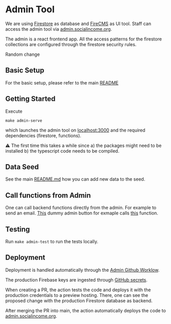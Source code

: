 # Admin Tool

We are using [Firestore](https://firebase.google.com/docs/firestore) as
database and [FireCMS](https://firecms.co/) as UI tool. Staff can access
the admin tool via
[admin.socialincome.org](https://admin.socialincome.org).

The admin is a react frontend app. All the access patterns for the
firestore collections are configured through the firestore security
rules.

Random change

## Basic Setup

For the basic setup, please refer to the main [README](../README.md)

## Getting Started

Execute

```
make admin-serve
```

which launches the admin tool on [localhost:3000](localhost:3000) and
the required dependencies (firestore, functions).

⚠️ The first time this takes a while since a) the packages might need to
be installed b) the typescript code needs to be compiled.

## Data Seed

See the main [README.md](../README.md) how you can add new data to the
seed.

## Call functions from Admin

One can call backend functions directly from the admin. For example to
send an email.
[This](https://github.com/socialincome-san/public/blob/5eee5a7610e3402f47f6ff94bd810ee5713eb078/admin/src/CallDummyFunctionButton.tsx)
dummy admin button for exmaple calls
[this](https://github.com/socialincome-san/public/blob/5eee5a7610e3402f47f6ff94bd810ee5713eb078/functions/src/dummy/dummyFunction.ts#L4)
function.

## Testing

Run `make admin-test` to run the tests locally.

## Deployment

Deployment is handled automatically through the
[Admin Github Worklow](../.github/workflows/admin.yml).

The production Firebase keys are ingested through
[GitHub secrets](<[url](https://docs.github.com/en/actions/security-guides/encrypted-secrets)>).

When creating a PR, the action tests the code and deploys it with the
production credentials to a preview hosting. There, one can see the
proposed change with the production Firestore database as backend.

After merging the PR into main, the action automatically deploys the
code to [admin.socialincome.org](https://admin.socialincome.org).

